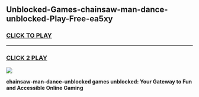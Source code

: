 
## Unblocked-Games-chainsaw-man-dance-unblocked-Play-Free-ea5xy
<h3>
<a href="https://premium76.site?title=chainsaw-man-dance-unblocked&ref=18A1">CLICK TO PLAY</a></h3>
<hr>

<h3>
<a href="https://premium76.site?title=chainsaw-man-dance-unblocked&ref=18A1">CLICK 2 PLAY</a>
  
</h3>

<a href="https://premium76.site?title=chainsaw-man-dance-unblocked&ref=18A1"><img src="https://clearcache.store/games.png"></a>


**chainsaw-man-dance-unblocked games unblocked: Your Gateway to Fun and Accessible Online Gaming**
